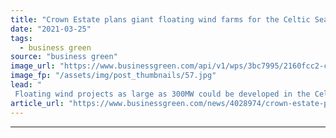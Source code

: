 ```yaml
---
title: "Crown Estate plans giant floating wind farms for the Celtic Sea"
date: "2021-03-25"
tags: 
  - business green
source: "business green"
image_url: "https://www.businessgreen.com/api/v1/wps/3bc7995/2160fcc2-c582-4276-aec8-07efdc754575/6/29051187744-1196fd0974-o-185x114.jpg"
image_fp: "/assets/img/post_thumbnails/57.jpg"
lead: "
 Floating wind projects as large as 300MW could be developed in the Celtic Seas the Crown Estate outlines plans to design leasing contracts for early commercial-scale projects ..."
article_url: "https://www.businessgreen.com/news/4028974/crown-estate-plans-giant-floating-wind-farms-celtic-sea"
---
```


---

